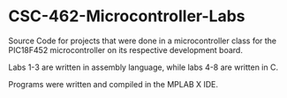 # CSC-462-Microcontroller-Labs
Source Code for projects that were done in a microcontroller class for the PIC18F452 microcontroller on its respective development board.

Labs 1-3 are written in assembly language, while labs 4-8 are written in C.

Programs were written and compiled in the MPLAB X IDE.
